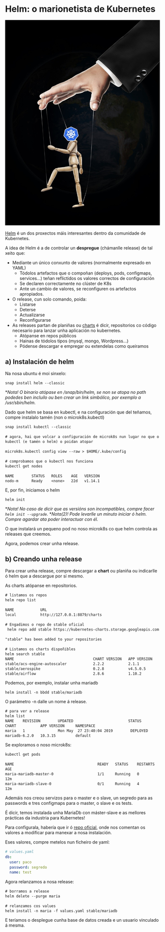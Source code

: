 # Helm: o marionetista de Kubernetes

![helm1](./../_media/03/helm1.jpg)

[Helm](https://helm.sh/) é un dos proxectos máis interesantes dentro da comunidade de Kubernetes. 

A idea de Helm é a de controlar un **despregue** (chámanlle release) de tal xeito que:

- Mediante un único conxunto de valores (normalmente expresado en YAML)
  - Tódolos artefactos que o compoñan (deploys, pods, configmaps, services...) teñan reflictidos os valores correctos de configuración
  - Se declaren correctamente no clúster de K8s
  - Ante un cambio de valores, se reconfiguren os artefactos apropiados. 
- O release, cun solo comando, poida:
  - Listarse
  - Deterse
  - Actualizarse
  - Reconfigurarse
- As releases partan de planiñas ou [charts](https://github.com/helm/charts) é dicir, repositorios co código necesario para lanzar unha aplicación no kubernetes. 
  - Atópanse en repos públicos
  - Hainas de tódolos tipos (mysql, mongo, Wordpress...)
  - Pódense descargar e empregar ou extendelas como queiramos

## a) Instalación de helm

Na nosa ubuntu é moi sinxelo:
```shell
snap install helm --classic
```

 **Nota! O binario atópase en /snap/bin/helm, se non se atopa no path podedes ben incluílo ou ben crear un link simbólico, por exemplo a /usr/sbin/helm.*

Dado que helm se basa en kubectl, e na configuración que del teñamos, compre instalalo tamén (non o microk8s.kubectl)

```shell
snap install kubectl --classic

# agora, hai que volcar a configuración de microk8s nun lugar no que o kubectl (e tamén o helm) o poidan atopar

microk8s.kubectl config view --raw > $HOME/.kube/config

# comprobamos que o kubectl nos funciona
kubectl get nodes

NAME        STATUS   ROLES    AGE   VERSION
nodo-m      Ready    <none>   22d   v1.14.1
```

E, por fin, iniciamos o helm
```shell
helm init
```

**Nota!  No caso de dicir que as versións son incompatibles, compre facer `helm init --upgrade`.*
**Nota(2)! Pode levarlle un minuto iniciar ó helm. Compre agardar ata poder interactuar con él.* 

O que instalará un pequeno pod no noso microk8s co que helm controla as releases que creemos. 

Agora, podemos crear unha release. 

## b) Creando unha release

Para crear unha release, compre descargar a **chart** ou planiña ou indicarlle ó helm que a descargue por sí mesmo. 

As charts atópanse en repositorios. 

```shell
# listamos os repos
helm repo list

NAME            URL
local           http://127.0.0.1:8879/charts

# Engadimos o repo de stable oficial
 helm repo add stable https://kubernetes-charts.storage.googleapis.com

"stable" has been added to your repositories

# Listamos os charts dispoñibles
helm search stable
NAME                                    CHART VERSION   APP VERSION                     
stable/acs-engine-autoscaler            2.2.2           2.1.1                           
stable/aerospike                        0.2.8           v4.5.0.5                        
stable/airflow                          2.8.6           1.10.2                       
```

Podemos, por exemplo, instalar unha mariadb
```shell
helm install -n bbdd stable/mariadb
```

O parámetro -n dalle un nome á release. 

```shell
# para ver a release
helm list
NAME    REVISION        UPDATED                         STATUS          CHART           APP VERSION     NAMESPACE
maria   1               Mon May  27 23:40:04 2019        DEPLOYED        mariadb-6.2.0   10.3.15         default
```

Se exploramos o noso microk8s:
```shell
kubectl get pods

NAME                                      READY   STATUS    RESTARTS   AGE
maria-mariadb-master-0                    1/1     Running   0          12m
maria-mariadb-slave-0                     0/1     Running   4          12m
```

Ademáis nos creou servizos para o master e o slave, un segredo para as passwords e tres configmaps para o master, o slave e os tests. 

É dicir, temos instalada unha MariaDb con máster-slave e as mellores prácticas da industria para Kubernetes!

Para configurala, habería que ir ó [repo oficial](https://github.com/helm/charts/tree/master/stable/mariadb), onde nos comentan os valores a modificar para manexar a nosa instalación. 

Eses valores, compre metelos nun ficheiro de yaml:
```yaml
# values.yaml
db:
  user: paco
  password: segredo
  name: test
```

Agora relanzamos a nosa release:

```shell
# borramos a release
helm delete --purge maria

# relanzamos cos values
helm install -n maria -f values.yaml stable/mariadb
```

E teríamos o desplegue cunha base de datos creada e un usuario vinculado á mesma. 